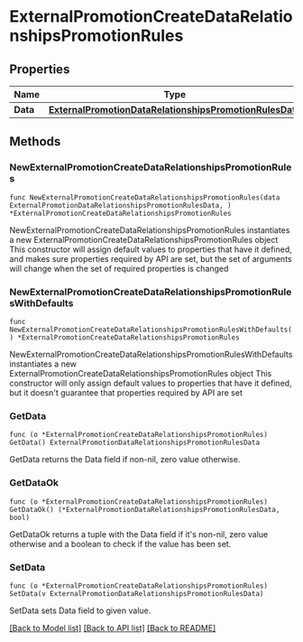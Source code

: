 # ExternalPromotionCreateDataRelationshipsPromotionRules

## Properties

Name | Type | Description | Notes
------------ | ------------- | ------------- | -------------
**Data** | [**ExternalPromotionDataRelationshipsPromotionRulesData**](ExternalPromotionDataRelationshipsPromotionRulesData.md) |  | 

## Methods

### NewExternalPromotionCreateDataRelationshipsPromotionRules

`func NewExternalPromotionCreateDataRelationshipsPromotionRules(data ExternalPromotionDataRelationshipsPromotionRulesData, ) *ExternalPromotionCreateDataRelationshipsPromotionRules`

NewExternalPromotionCreateDataRelationshipsPromotionRules instantiates a new ExternalPromotionCreateDataRelationshipsPromotionRules object
This constructor will assign default values to properties that have it defined,
and makes sure properties required by API are set, but the set of arguments
will change when the set of required properties is changed

### NewExternalPromotionCreateDataRelationshipsPromotionRulesWithDefaults

`func NewExternalPromotionCreateDataRelationshipsPromotionRulesWithDefaults() *ExternalPromotionCreateDataRelationshipsPromotionRules`

NewExternalPromotionCreateDataRelationshipsPromotionRulesWithDefaults instantiates a new ExternalPromotionCreateDataRelationshipsPromotionRules object
This constructor will only assign default values to properties that have it defined,
but it doesn't guarantee that properties required by API are set

### GetData

`func (o *ExternalPromotionCreateDataRelationshipsPromotionRules) GetData() ExternalPromotionDataRelationshipsPromotionRulesData`

GetData returns the Data field if non-nil, zero value otherwise.

### GetDataOk

`func (o *ExternalPromotionCreateDataRelationshipsPromotionRules) GetDataOk() (*ExternalPromotionDataRelationshipsPromotionRulesData, bool)`

GetDataOk returns a tuple with the Data field if it's non-nil, zero value otherwise
and a boolean to check if the value has been set.

### SetData

`func (o *ExternalPromotionCreateDataRelationshipsPromotionRules) SetData(v ExternalPromotionDataRelationshipsPromotionRulesData)`

SetData sets Data field to given value.



[[Back to Model list]](../README.md#documentation-for-models) [[Back to API list]](../README.md#documentation-for-api-endpoints) [[Back to README]](../README.md)



